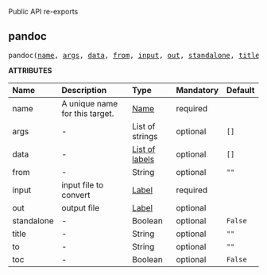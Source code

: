 <!-- Generated with Stardoc: http://skydoc.bazel.build -->

Public API re-exports

<a id="pandoc"></a>

## pandoc

<pre>
pandoc(<a href="#pandoc-name">name</a>, <a href="#pandoc-args">args</a>, <a href="#pandoc-data">data</a>, <a href="#pandoc-from">from</a>, <a href="#pandoc-input">input</a>, <a href="#pandoc-out">out</a>, <a href="#pandoc-standalone">standalone</a>, <a href="#pandoc-title">title</a>, <a href="#pandoc-to">to</a>, <a href="#pandoc-toc">toc</a>)
</pre>



**ATTRIBUTES**


| Name  | Description | Type | Mandatory | Default |
| :------------- | :------------- | :------------- | :------------- | :------------- |
| <a id="pandoc-name"></a>name |  A unique name for this target.   | <a href="https://bazel.build/concepts/labels#target-names">Name</a> | required |  |
| <a id="pandoc-args"></a>args |  -   | List of strings | optional | <code>[]</code> |
| <a id="pandoc-data"></a>data |  -   | <a href="https://bazel.build/concepts/labels">List of labels</a> | optional | <code>[]</code> |
| <a id="pandoc-from"></a>from |  -   | String | optional | <code>""</code> |
| <a id="pandoc-input"></a>input |  input file to convert   | <a href="https://bazel.build/concepts/labels">Label</a> | required |  |
| <a id="pandoc-out"></a>out |  output file   | <a href="https://bazel.build/concepts/labels">Label</a> | optional |  |
| <a id="pandoc-standalone"></a>standalone |  -   | Boolean | optional | <code>False</code> |
| <a id="pandoc-title"></a>title |  -   | String | optional | <code>""</code> |
| <a id="pandoc-to"></a>to |  -   | String | optional | <code>""</code> |
| <a id="pandoc-toc"></a>toc |  -   | Boolean | optional | <code>False</code> |


